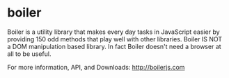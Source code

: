 boiler
======

Boiler is a utility library that makes every day tasks in JavaScript easier by providing 150 odd methods that play well
with other libraries. Boiler IS NOT a DOM manipulation based library. In fact Boiler doesn't need a browser at all to be
useful.

For more information, API, and Downloads:
http://boilerjs.com